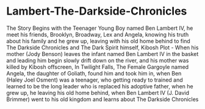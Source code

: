 # Lambert-The-Darkside-Chronicles
The Story Begins with the Teenager Young Boy named Ben Lambert IV, he meet his friends, Brooklyn, Broadway, Lex and Angela, knowing his truth about his family and he grew up, leaving with his old home behind to find The Darkside Chronicles and The Dark Spirit himself, Kibosh
Plot - When his mother (Jody Benson) leaves the infant named Ben Lambert IV in the basket and leading him begin slowly drift down on the river, and his mother was killed by Kibosh offscreen, In Twilight Falls, The Female Gargoyle named Angela, the daughter of Goliath, found him and took him in, when Ben (Haley Joel Osment) was a teenager, who getting ready to trained and learned to be the long leader who is replaced his adoptive father, when he grew up, he leaving his old home behind, when Ben Lambert IV (J. David Brimmer) went to his old kingdom and learns about The Darkside Chronicles
